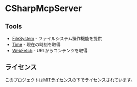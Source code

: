 # CSharpMcpServer

## Tools

- [FileSystem](FileSystem/) - ファイルシステム操作機能を提供
- [Time](Time/) - 現在の時刻を取得
- [WebFetch](WebFetch/) - URLからコンテンツを取得

## ライセンス
このプロジェクトは[MITライセンス](LICENSE.txt)の下でライセンスされています。